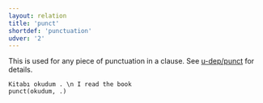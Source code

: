 ```yaml
---
layout: relation
title: 'punct'
shortdef: 'punctuation'
udver: '2'
---
```


This is used for any piece of punctuation in a clause. See
[u-dep/punct]() for details.

~~~ sdparse
Kitabı okudum . \n I read the book
punct(okudum, .)
~~~
<!-- Interlanguage links updated Čt lis 12 09:43:38 CET 2020 -->
